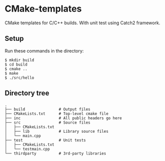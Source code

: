 # CMake-templates
CMake templates for C/C++ builds.
With unit test using Catch2 framework.

## Setup
Run these commands in the directory:
```
$ mkdir build
$ cd build
$ cmake ..
$ make
$ ./src/hello
```

## Directory tree
```
.
├── build               # Output files
├── CMakeLists.txt      # Top-level cmake file
├── inc                 # All public headers go here
├── src                 # Source files
│   ├── CMakeLists.txt
│   ├── lib             # Library source files
│   └── main.cpp
├── test                # Unit tests
│   ├── CMakeLists.txt
│   └── testmain.cpp
└── thirdparty          # 3rd-party libraries
```

